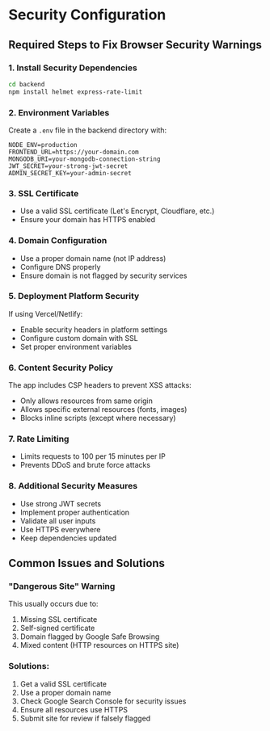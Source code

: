 # Security Configuration

## Required Steps to Fix Browser Security Warnings

### 1. Install Security Dependencies
```bash
cd backend
npm install helmet express-rate-limit
```

### 2. Environment Variables
Create a `.env` file in the backend directory with:
```
NODE_ENV=production
FRONTEND_URL=https://your-domain.com
MONGODB_URI=your-mongodb-connection-string
JWT_SECRET=your-strong-jwt-secret
ADMIN_SECRET_KEY=your-admin-secret
```

### 3. SSL Certificate
- Use a valid SSL certificate (Let's Encrypt, Cloudflare, etc.)
- Ensure your domain has HTTPS enabled

### 4. Domain Configuration
- Use a proper domain name (not IP address)
- Configure DNS properly
- Ensure domain is not flagged by security services

### 5. Deployment Platform Security
If using Vercel/Netlify:
- Enable security headers in platform settings
- Configure custom domain with SSL
- Set proper environment variables

### 6. Content Security Policy
The app includes CSP headers to prevent XSS attacks:
- Only allows resources from same origin
- Allows specific external resources (fonts, images)
- Blocks inline scripts (except where necessary)

### 7. Rate Limiting
- Limits requests to 100 per 15 minutes per IP
- Prevents DDoS and brute force attacks

### 8. Additional Security Measures
- Use strong JWT secrets
- Implement proper authentication
- Validate all user inputs
- Use HTTPS everywhere
- Keep dependencies updated

## Common Issues and Solutions

### "Dangerous Site" Warning
This usually occurs due to:
1. Missing SSL certificate
2. Self-signed certificate
3. Domain flagged by Google Safe Browsing
4. Mixed content (HTTP resources on HTTPS site)

### Solutions:
1. Get a valid SSL certificate
2. Use a proper domain name
3. Check Google Search Console for security issues
4. Ensure all resources use HTTPS
5. Submit site for review if falsely flagged